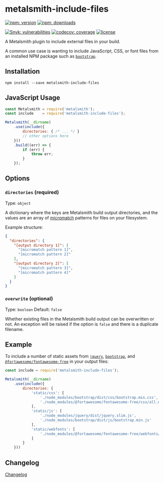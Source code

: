 # metalsmith-include-files

[![npm: version](https://img.shields.io/npm/v/metalsmith-include-files?color=%23cc3534&label=version&logo=npm&logoColor=white)](https://www.npmjs.com/package/metalsmith-include-files)
[![npm: downloads](https://img.shields.io/npm/dw/metalsmith-include-files?color=%23cc3534&logo=npm&logoColor=white)](https://www.npmjs.com/package/metalsmith-include-files)

[![Snyk: vulnerabilities](https://snyk.io/test/npm/metalsmith-include-files/badge.svg)](https://snyk.io/test/npm/metalsmith-include-files)
[![codecov: coverage](https://img.shields.io/codecov/c/github/emmercm/metalsmith-plugins?flag=metalsmith-include-files&logo=codecov&logoColor=white)](https://codecov.io/gh/emmercm/metalsmith-include-files)
[![license](https://img.shields.io/github/license/emmercm/metalsmith-plugins?color=blue)](https://github.com/emmercm/metalsmith-plugins/blob/main/LICENSE)

A Metalsmith plugin to include external files in your build.

A common use case is wanting to include JavaScript, CSS, or font files from an installed NPM package such as [`bootstrap`](https://www.npmjs.com/package/bootstrap).

## Installation

```shell
npm install --save metalsmith-include-files
```

## JavaScript Usage

```javascript
const Metalsmith = require('metalsmith');
const include    = require('metalsmith-include-files');

Metalsmith(__dirname)
    .use(include({
        directories: { /* ... */ }
        // other options here
    }))
    .build((err) => {
        if (err) {
            throw err;
        }
    });
```

## Options

### `directories` (required)

Type: `object`

A dictionary where the keys are Metalsmith build output directories, and the values are an array of [micromatch](https://github.com/micromatch/micromatch) patterns for files on your filesystem.

Example structure:

```json
{
  "directories": {
    "[output directory 1]": [
      "[micromatch pattern 1]",
      "[micromatch pattern 2]"
    ],
    "[output directory 2]": [
      "[micromatch pattern 3]",
      "[micromatch pattern 4]"
    ]
  }
}
```

### `overwrite` (optional)

Type: `boolean` Default: `false`

Whether existing files in the Metalsmith build output can be overwritten or not. An exception will be raised if the option is `false` and there is a duplicate filename.

## Example

To include a number of static assets from [`jquery`](https://www.npmjs.com/package/jquery), [`bootstrap`](https://www.npmjs.com/package/bootstrap), and [`@fortawesome/fontawesome-free`](https://www.npmjs.com/package/@fortawesome/fontawesome-free) in your output files:

```javascript
const include = require('metalsmith-include-files');

Metalsmith(__dirname)
    .use(include({
        directories: {
            'static/css': [
                './node_modules/bootstrap/dist/css/bootstrap.min.css',
                './node_modules/@fortawesome/fontawesome-free/css/all.min.css'
            ],
            'static/js': [
                './node_modules/jquery/dist/jquery.slim.js',
                './node_modules/bootstrap/dist/js/bootstrap.min.js'
            ],
            'static/webfonts': [
                './node_modules/@fortawesome/fontawesome-free/webfonts/*'
            ]
        }
    }))
```

## Changelog

[Changelog](./CHANGELOG.md)
